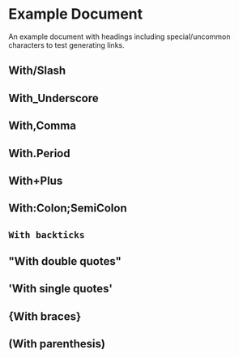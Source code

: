 # Example Document
An example document with headings including special/uncommon characters to test generating links.

## With/Slash

## With_Underscore

## With,Comma

## With.Period

## With+Plus

## With:Colon;SemiColon

## `With backticks`

## "With double quotes"

## 'With single quotes'

## {With braces}

## (With parenthesis)
